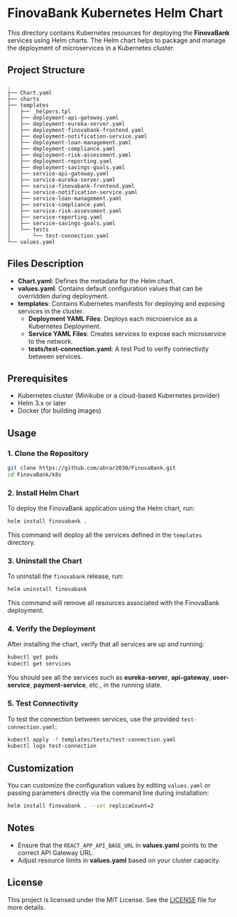 # FinovaBank Kubernetes Helm Chart

This directory contains Kubernetes resources for deploying the **FinovaBank** services using Helm charts. The Helm chart helps to package and manage the deployment of microservices in a Kubernetes cluster.

## Project Structure

```
.
├── Chart.yaml
├── charts
├── templates
│   ├── _helpers.tpl
│   ├── deployment-api-gateway.yaml
│   ├── deployment-eureka-server.yaml
│   ├── deployment-finovabank-frontend.yaml
│   ├── deployment-notification-service.yaml
│   ├── deployment-loan-management.yaml
│   ├── deployment-compliance.yaml
│   ├── deployment-risk-assessment.yaml
│   ├── deployment-reporting.yaml
│   ├── deployment-savings-goals.yaml
│   ├── service-api-gateway.yaml
│   ├── service-eureka-server.yaml
│   ├── service-finovabank-frontend.yaml
│   ├── service-notification-service.yaml
│   ├── service-loan-management.yaml
│   ├── service-compliance.yaml
│   ├── service-risk-assessment.yaml
│   ├── service-reporting.yaml
│   ├── service-savings-goals.yaml
│   └── tests
│       └── test-connection.yaml
└── values.yaml
```

## Files Description

- **Chart.yaml**: Defines the metadata for the Helm chart.
- **values.yaml**: Contains default configuration values that can be overridden during deployment.
- **templates**: Contains Kubernetes manifests for deploying and exposing services in the cluster.
    - **Deployment YAML Files**: Deploys each microservice as a Kubernetes Deployment.
    - **Service YAML Files**: Creates services to expose each microservice to the network.
    - **tests/test-connection.yaml**: A test Pod to verify connectivity between services.

## Prerequisites

- Kubernetes cluster (Minikube or a cloud-based Kubernetes provider)
- Helm 3.x or later
- Docker (for building images)

## Usage

### 1. Clone the Repository

```sh
git clone https://github.com/abrar2030/FinovaBank.git
cd FinovaBank/k8s
```

### 2. Install Helm Chart

To deploy the FinovaBank application using the Helm chart, run:

```sh
helm install finovabank .
```

This command will deploy all the services defined in the `templates` directory.

### 3. Uninstall the Chart

To uninstall the `finovabank` release, run:

```sh
helm uninstall finovabank
```

This command will remove all resources associated with the FinovaBank deployment.

### 4. Verify the Deployment

After installing the chart, verify that all services are up and running:

```sh
kubectl get pods
kubectl get services
```

You should see all the services such as **eureka-server**, **api-gateway**, **user-service**, **payment-service**, etc., in the running state.

### 5. Test Connectivity

To test the connection between services, use the provided `test-connection.yaml`:

```sh
kubectl apply -f templates/tests/test-connection.yaml
kubectl logs test-connection
```

## Customization

You can customize the configuration values by editing `values.yaml` or passing parameters directly via the command line during installation:

```sh
helm install finovabank . --set replicaCount=2
```

## Notes

- Ensure that the `REACT_APP_API_BASE_URL` in **values.yaml** points to the correct API Gateway URL.
- Adjust resource limits in **values.yaml** based on your cluster capacity.

## License

This project is licensed under the MIT License. See the [LICENSE](../LICENSE) file for more details.
